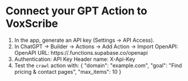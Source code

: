 # Connect your GPT Action to VoxScribe

1) In the app, generate an API key (Settings → API Access).
2) In ChatGPT → Builder → Actions → Add Action → Import OpenAPI:
   OpenAPI URL: https://<your-project>.functions.supabase.co/openapi
3) Authentication: API Key
   Header name: X-Api-Key
4) Test the `crawl` action with:
{
  "domain": "example.com",
  "goal": "Find pricing & contact pages",
  "max_items": 10
}
